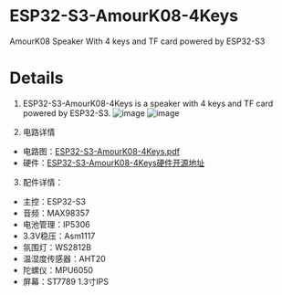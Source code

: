 # ESP32-S3-AmourK08-4Keys
AmourK08 Speaker With 4 keys and TF card powered by ESP32-S3

# Details
1. ESP32-S3-AmourK08-4Keys is a speaker with 4 keys and TF card powered by ESP32-S3.
![image](https://cdn.jsdelivr.net/gh/zhuhai-esp/ESP32-S3-AmourK08-4Keys@master/Documents/face.png)
![image](https://cdn.jsdelivr.net/gh/zhuhai-esp/ESP32-S3-AmourK08-4Keys@master/Documents/back.png)

2. 电路详情
* 电路图：[ESP32-S3-AmourK08-4Keys.pdf](https://cdn.jsdelivr.net/gh/zhuhai-esp/ESP32-S3-AmourK08-4Keys@master/Documents/ESP32-S3-K08-V1.0.2.pdf)
* 硬件：[ESP32-S3-AmourK08-4Keys硬件开源地址](https://oshwhub.com/hzy3774/esp32s3-gai-zhuang-armourk08-lan-ya-yin-xiang-tf-ka-4-jian-ban)

3. 配件详情：
* 主控：ESP32-S3
* 音频：MAX98357
* 电池管理：IP5306
* 3.3V稳压：Asm1117
* 氛围灯：WS2812B
* 温湿度传感器：AHT20
* 陀螺仪：MPU6050
* 屏幕：ST7789 1.3寸IPS
